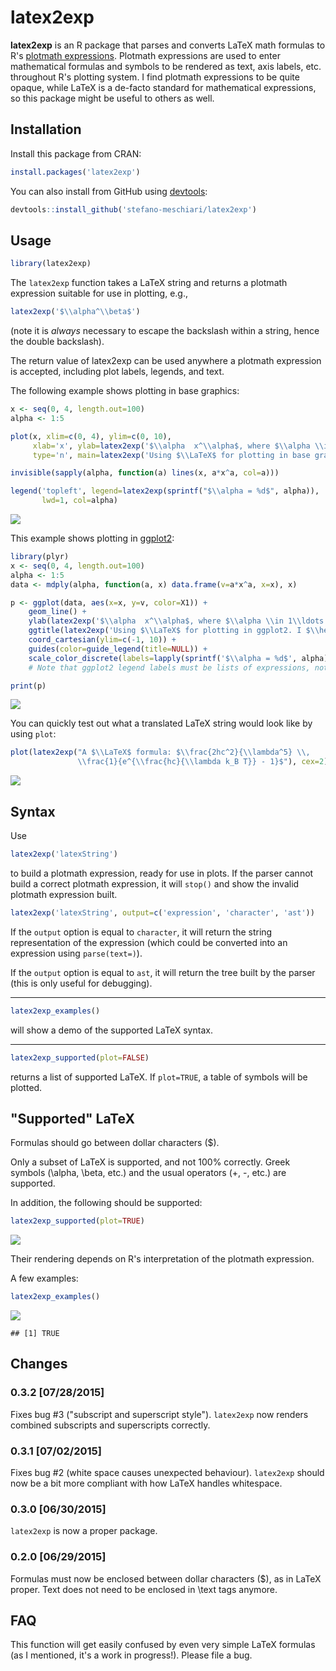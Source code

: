 latex2exp
=========

**latex2exp** is an R package that parses and converts LaTeX math formulas to R's [plotmath expressions](http://stat.ethz.ch/R-manual/R-patched/library/grDevices/html/plotmath.html). Plotmath expressions are used to enter mathematical formulas and symbols to be rendered as text, axis labels, etc. throughout R's plotting system. I find plotmath expressions to be quite opaque, while LaTeX is a de-facto standard for mathematical expressions, so this package might be useful to others as well.

Installation
------------

Install this package from CRAN:

``` r
install.packages('latex2exp')
```

You can also install from GitHub using [devtools](http://cran.r-project.org/web/packages/devtools/index.html):

``` r
devtools::install_github('stefano-meschiari/latex2exp')
```

Usage
-----

``` r
library(latex2exp)
```

The `latex2exp` function takes a LaTeX string and returns a plotmath expression suitable for use in plotting, e.g.,

``` r
latex2exp('$\\alpha^\\beta$')
```

(note it is *always* necessary to escape the backslash within a string, hence the double backslash).

The return value of latex2exp can be used anywhere a plotmath expression is accepted, including plot labels, legends, and text.

The following example shows plotting in base graphics:

``` r
x <- seq(0, 4, length.out=100)
alpha <- 1:5

plot(x, xlim=c(0, 4), ylim=c(0, 10), 
     xlab='x', ylab=latex2exp('$\\alpha  x^\\alpha$, where $\\alpha \\in 1\\ldots 5$'), 
     type='n', main=latex2exp('Using $\\LaTeX$ for plotting in base graphics!'))

invisible(sapply(alpha, function(a) lines(x, a*x^a, col=a)))

legend('topleft', legend=latex2exp(sprintf("$\\alpha = %d$", alpha)), 
       lwd=1, col=alpha)
```

![](README_files/figure-markdown_github/unnamed-chunk-5-1.png)

This example shows plotting in [ggplot2](http://ggplot2.org):

``` r
library(plyr)
x <- seq(0, 4, length.out=100)
alpha <- 1:5
data <- mdply(alpha, function(a, x) data.frame(v=a*x^a, x=x), x)

p <- ggplot(data, aes(x=x, y=v, color=X1)) +
    geom_line() + 
    ylab(latex2exp('$\\alpha  x^\\alpha$, where $\\alpha \\in 1\\ldots 5$')) +
    ggtitle(latex2exp('Using $\\LaTeX$ for plotting in ggplot2. I $\\heartsuit$ ggplot!')) +
    coord_cartesian(ylim=c(-1, 10)) +
    guides(color=guide_legend(title=NULL)) +
    scale_color_discrete(labels=lapply(sprintf('$\\alpha = %d$', alpha), latex2exp)) 
    # Note that ggplot2 legend labels must be lists of expressions, not vectors of expressions

print(p)
```

![](README_files/figure-markdown_github/unnamed-chunk-6-1.png)

You can quickly test out what a translated LaTeX string would look like by using `plot`:

``` r
plot(latex2exp("A $\\LaTeX$ formula: $\\frac{2hc^2}{\\lambda^5} \\, 
               \\frac{1}{e^{\\frac{hc}{\\lambda k_B T}} - 1}$"), cex=2)
```

![](README_files/figure-markdown_github/unnamed-chunk-7-1.png)

Syntax
------

Use

``` r
latex2exp('latexString')
```

to build a plotmath expression, ready for use in plots. If the parser cannot build a correct plotmath expression, it will `stop()` and show the invalid plotmath expression built.

``` r
latex2exp('latexString', output=c('expression', 'character', 'ast'))
```

If the `output` option is equal to `character`, it will return the string representation of the expression (which could be converted into an expression using `parse(text=)`).

If the `output` option is equal to `ast`, it will return the tree built by the parser (this is only useful for debugging).

------------------------------------------------------------------------

``` r
latex2exp_examples()
```

will show a demo of the supported LaTeX syntax.

------------------------------------------------------------------------

``` r
latex2exp_supported(plot=FALSE)
```

returns a list of supported LaTeX. If `plot=TRUE`, a table of symbols will be plotted.

"Supported" LaTeX
-----------------

Formulas should go between dollar characters ($).

Only a subset of LaTeX is supported, and not 100% correctly. Greek symbols (\\alpha, \\beta, etc.) and the usual operators (+, -, etc.) are supported.

In addition, the following should be supported:

``` r
latex2exp_supported(plot=TRUE)
```

![](README_files/figure-markdown_github/unnamed-chunk-12-1.png)

Their rendering depends on R's interpretation of the plotmath expression.

A few examples:

``` r
latex2exp_examples()
```

![](README_files/figure-markdown_github/unnamed-chunk-13-1.png)

    ## [1] TRUE

Changes
-------

### 0.3.2 \[07/28/2015\]

Fixes bug \#3 ("subscript and superscript style"). `latex2exp` now renders combined subscripts and superscripts correctly.

### 0.3.1 \[07/02/2015\]

Fixes bug \#2 (white space causes unexpected behaviour). `latex2exp` should now be a bit more compliant with how LaTeX handles whitespace.

### 0.3.0 \[06/30/2015\]

`latex2exp` is now a proper package.

### 0.2.0 \[06/29/2015\]

Formulas must now be enclosed between dollar characters ($), as in LaTeX proper. Text does not need to be enclosed in \\text tags anymore.

FAQ
---

This function will get easily confused by even very simple LaTeX formulas (as I mentioned, it's a work in progress!). Please file a bug.
